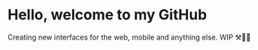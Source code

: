 # Hello, welcome to my GitHub
Creating new interfaces for the web, mobile and anything else. 
WIP ⚒👷‍♂️
